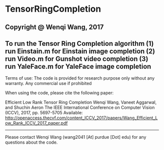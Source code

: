 # TensorRingCompletion

Copyright @ Wenqi Wang, 2017
------------------------------------------------
To run the Tensor Ring Completion algorithm
(1) run Einstain.m for Einstain image completion
(2) run Video.m for Gunshot video completion
(3) run YaleFace.m for YaleFace image completion
-------------------------------------------------

Terms of use:
The code is provided for research purpose only without any warranty. Any commercial use if prohibited

When using the code, please cite the following paper:

Efficient Low Rank Tensor Ring Completion
Wenqi Wang, Vaneet Aggarwal, and Shuchin Aeron
The IEEE International Conference on Computer Vision (ICCV), 2017, pp. 5697-5705
Available: http://openaccess.thecvf.com/content_ICCV_2017/papers/Wang_Efficient_Low_Rank_ICCV_2017_paper.pdf

--------------------------------------------------

Please contact Wenqi Wang (wang2041 [At] purdue [Dot] edu) for any questions about the code.

